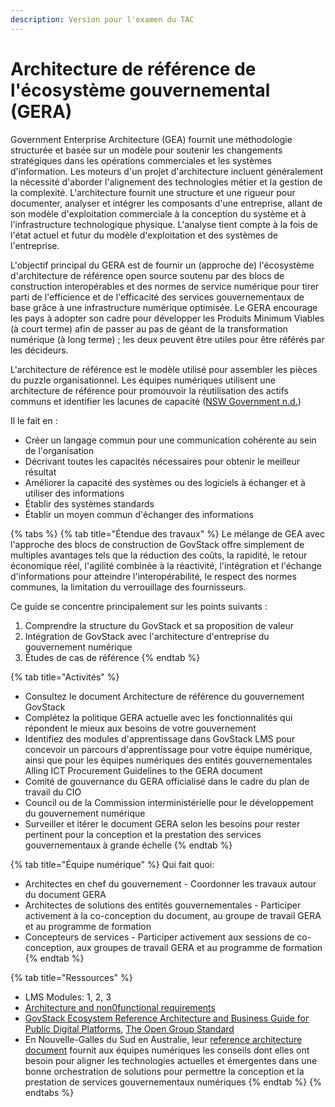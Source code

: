 ```yaml
---
description: Version pour l'examen du TAC
---
```


# Architecture de référence de l'écosystème gouvernemental (GERA)

Government Enterprise Architecture (GEA) fournit une méthodologie structurée et basée sur un modèle pour soutenir les changements stratégiques dans les opérations commerciales et les systèmes d'information. Les moteurs d'un projet d'architecture incluent généralement la nécessité d'aborder l'alignement des technologies métier et la gestion de la complexité. L'architecture fournit une structure et une rigueur pour documenter, analyser et intégrer les composants d'une entreprise, allant de son modèle d'exploitation commerciale à la conception du système et à l'infrastructure technologique physique. L'analyse tient compte à la fois de l'état actuel et futur du modèle d'exploitation et des systèmes de l'entreprise.

L'objectif principal du GERA est de fournir un (approche de) l'écosystème d'architecture de référence open source soutenu par des blocs de construction interopérables et des normes de service numérique pour tirer parti de l'efficience et de l'efficacité des services gouvernementaux de base grâce à une infrastructure numérique optimisée. Le GERA encourage les pays à adopter son cadre pour développer les Produits Minimum Viables (à court terme) afin de passer au pas de géant de la transformation numérique (à long terme) ; les deux peuvent être utiles pour être référés par les décideurs.

L'architecture de référence est le modèle utilisé pour assembler les pièces du puzzle organisationnel. Les équipes numériques utilisent une architecture de référence pour promouvoir la réutilisation des actifs communs et identifier les lacunes de capacité ([NSW Government n.d.](https://www.digital.nsw.gov.au/delivery/digital-service-toolkit/resources/technology-and-tools/reference-architecture))&#x20;

Il le fait en :

* Créer un langage commun pour une communication cohérente au sein de l'organisation&#x20;
* Décrivant toutes les capacités nécessaires pour obtenir le meilleur résultat&#x20;
* Améliorer la capacité des systèmes ou des logiciels à échanger et à utiliser des informations&#x20;
* Établir des systèmes standards
* Établir un moyen commun d'échanger des informations

{% tabs %}
{% tab title="Étendue des travaux" %}
Le mélange de GEA avec l'approche des blocs de construction de GovStack offre simplement de multiples avantages tels que la réduction des coûts, la rapidité, le retour économique réel, l'agilité combinée à la réactivité, l'intégration et l'échange d'informations pour atteindre l'interopérabilité, le respect des normes communes, la limitation du verrouillage des fournisseurs.

Ce guide se concentre principalement sur les points suivants :

1. Comprendre la structure du GovStack et sa proposition de valeur
2. Intégration de GovStack avec l'architecture d'entreprise du gouvernement numérique
3. Études de cas de référence
{% endtab %}

{% tab title="Activités" %}
* Consultez le document Architecture de référence du gouvernement GovStack&#x20;
* Complétez la politique GERA actuelle avec les fonctionnalités qui répondent le mieux aux besoins de votre gouvernement&#x20;
* Identifiez des modules d'apprentissage dans GovStack LMS pour concevoir un parcours d'apprentissage pour votre équipe numérique, ainsi que pour les équipes numériques des entités gouvernementales Alling ICT Procurement Guidelines to the GERA document&#x20;
* Comité de gouvernance du GERA officialisé dans le cadre du plan de travail du CIO&#x20;
* Council ou de la Commission interministérielle pour le développement du gouvernement numérique&#x20;
* Surveiller et itérer le document GERA selon les besoins pour rester pertinent pour la conception et la prestation des services gouvernementaux à grande échelle
{% endtab %}

{% tab title="Équipe numérique" %}
Qui fait quoi:&#x20;

* Architectes en chef du gouvernement - Coordonner les travaux autour du document GERA&#x20;
* Architectes de solutions des entités gouvernementales - Participer activement à la co-conception du document, au groupe de travail GERA et au programme de formation&#x20;
* Concepteurs de services - Participer activement aux sessions de co-conception, aux groupes de travail GERA et au programme de formation
{% endtab %}

{% tab title="Ressources" %}
* LMS Modules: 1, 2, 3 &#x20;
* [Architecture and non0functional requirements](http://localhost:5000/s/Mv07ks4AhtBDCIkO2zgW/building-blocks/architecture-and-nonfunctional-requirements)
* [GovStack Ecosystem Reference Architecture and Business Guide for Public Digital Platforms](https://docs.google.com/document/d/15hMyrGZHNPJkA0w2KdGpL59gXg2V6GyM/edit?usp=sharing\&ouid=107531587157017296326\&rtpof=true\&sd=true),  [The Open Group Standard](https://www.opengroup.org/)
* En Nouvelle-Galles du Sud en Australie, leur [reference architecture document](https://www.digital.nsw.gov.au/delivery/digital-service-toolkit/resources/technology-and-tools/reference-architecture) fournit aux équipes numériques les conseils dont elles ont besoin pour aligner les technologies actuelles et émergentes dans une bonne orchestration de solutions pour permettre la conception et la prestation de services gouvernementaux numériques
{% endtab %}
{% endtabs %}







